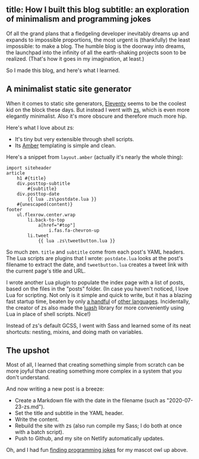 title: How I built this blog
subtitle: an exploration of minimalism and programming jokes
---

Of all the grand plans that a fledgeling developer inevitably dreams up and expands to impossible proportions, the most urgent is (thankfully) the least impossible: to make a blog. The humble blog is the doorway into dreams, the launchpad into the infinity of all the earth-shaking projects soon to be realized. (That's how it goes in my imagination, at least.)

So I made this blog, and here's what I learned.

## A minimalist static site generator

When it comes to static site generators, [Eleventy](https://www.11ty.dev/) seems to be the coolest kid on the block these days. But instead I went with [zs](https://github.com/zserge/zs), which is even more elegantly minimalist. Also it's more obscure and therefore much more hip.

Here's what I love about zs:

- It's tiny but very extensible through shell scripts.
- Its [Amber](https://github.com/eknkc/amber/) templating is simple and clean.

Here's a snippet from `layout.amber` (actually it's nearly the whole thing):

    import siteheader
    article
        h1 #{title}
        div.posttop-subtitle
            #{subtitle}
        div.posttop-date
            {{ lua .zs\postdate.lua }}
        #{unescaped(content)}
    footer
        ul.flexrow.center.wrap
            li.back-to-top
                a[href="#top"]
                    i.fas.fa-chevron-up
            li.tweet
                {{ lua .zs\tweetbutton.lua }}

So much zen. `title` and `subtitle` come from each post's YAML headers. The Lua scripts are plugins that I wrote: `postdate.lua` looks at the post's filename to extract the date, and `tweetbutton.lua` creates a tweet link with the current page's title and URL.

I wrote another Lua plugin to populate the index page with a list of posts, based on the files in the "posts" folder. (In case you haven't noticed, I love Lua for scripting. Not only is it simple and quick to write, but it has a blazing fast startup time, beaten by only [a handful](https://github.com/chocolateboy/startup-time) of [other languages](https://github.com/bdrung/startup-time). Incidentally, the creator of zs also made the [luash](https://zserge.com/posts/luash/) library for more conveniently using Lua in place of shell scripts. Nice!)

Instead of zs's default GCSS, I went with Sass and learned some of its neat shortcuts: nesting, mixins, and doing math on variables.

## The upshot

Most of all, I learned that creating something simple from scratch can be more joyful than creating something more complex in a system that you don't understand.

And now writing a new post is a breeze:

- Create a Markdown file with the date in the filename (such as "2020-07-23-zs.md").
- Set the title and subtitle in the YAML header.
- Write the content.
- Rebuild the site with zs (also run compile my Sass; I do both at once with a batch script).
- Push to Github, and my site on Netlify automatically updates.

Oh, and I had fun [finding programming jokes](http://www.devtopics.com/best-programming-jokes/) for my mascot owl up above.